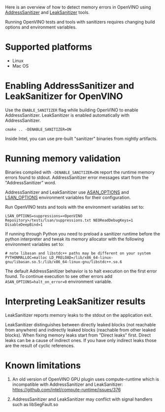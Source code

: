 Here is an overview of how to detect memory errors in OpenVINO using [AddressSanitizer](https://github.com/google/sanitizers/wiki/AddressSanitizer) and [LeakSanitizer](https://github.com/google/sanitizers/wiki/AddressSanitizerLeakSanitizer) tools.

Running OpenVINO tests and tools with sanitizers requires changing build options and environment variables.

# Supported platforms

- Linux
- Mac OS

# Enabling AddressSanitizer and LeakSanitizer for OpenVINO

Use the `ENABLE_SANITIZER` flag while building OpenVINO to enable AddressSanitizer. LeakSanitizer is enabled automatically with AddressSanitizer.

```
cmake .. -DENABLE_SANITIZER=ON
```

Inside Intel, you can use pre-built "sanitizer" binaries from nightly artifacts.

# Running memory validation

Binaries compiled with `-DENABLE_SANITIZER=ON` report the runtime memory errors found to stdout. AddressSanitizer error messages start from the "AddressSanitizer" word.

AddressSanitizer and LeakSanitizer use [ASAN_OPTIONS](https://github.com/google/sanitizers/wiki/AddressSanitizerFlags#run-time-flags) and [LSAN_OPTIONS](https://github.com/google/sanitizers/wiki/AddressSanitizerLeakSanitizer#flags) environment variables for their configuration.

Run OpenVINO tests and tools with the environment variables set to:

``` 
LSAN_OPTIONS=suppressions=<OpenVINO Repository>/tests/lsan/suppressions.txt NEOReadDebugKeys=1 DisableDeepBind=1
```

If running through Python you need to preload a sanitizer runtime before the python interpreter and tweak its memory allocator with the following environment variables set to:

```
# note libasan and libstdc++ paths may be different on your system
PYTHONMALLOC=malloc LD_PRELOAD=/lib/x86_64-linux-gnu/libasan.so.5:/lib/x86_64-linux-gnu/libstdc++.so.6
```

The default AddressSanitizer behavior is to halt execution on the first error found. To continue execution to see other errors add `ASAN_OPTIONS=halt_on_error=0` environment variable. 

# Interpreting LeakSanitizer results

LeakSanitizer reports memory leaks to the stdout on the application exit.

LeakSanitizer distinguishes between directly leaked blocks (not reachable from anywhere) and indirectly leaked blocks (reachable from other leaked blocks). When fixing memory leaks start from "Direct leaks" first. Direct leaks can be a cause of indirect ones. If you have only indirect leaks those are the result of cyclic references.

# Known limitations

1. An old version of OpenVINO GPU plugin uses compute-runtime which is incompatible with AddressSanitizer and LeakSanitizer: https://github.com/intel/compute-runtime/issues/376

2. AddressSanitizer and LeakSanitizer may conflict with signal handlers such as libSegFault.so







 